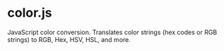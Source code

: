 # color.js

JavaScript color conversion. Translates color strings (hex codes or RGB strings) to RGB, Hex, HSV, HSL, and more.